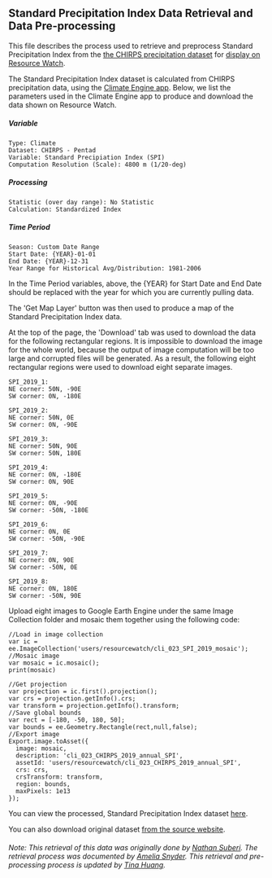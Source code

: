 ## Standard Precipitation Index Data Retrieval and Data Pre-processing
This file describes the process used to retrieve and preprocess Standard Precipitation Index from the [the CHIRPS precipitation dataset](https://pubs.usgs.gov/ds/832/) for [display on Resource Watch](https://resourcewatch.org/data/explore/cli023-Standard-Precipitation-Index).

The Standard Precipitation Index dataset is calculated from CHIRPS precipitation data, using the [Climate Engine app](https://app.climateengine.org/climateEngine). Below, we list the parameters used in the Climate Engine app to produce and download the data shown on Resource Watch.

##### Variable
```
Type: Climate
Dataset: CHIRPS - Pentad
Variable: Standard Precipiation Index (SPI)
Computation Resolution (Scale): 4800 m (1/20-deg)
```
##### Processing
```
Statistic (over day range): No Statistic
Calculation: Standardized Index
```
##### Time Period
```
Season: Custom Date Range
Start Date: {YEAR}-01-01
End Date: {YEAR}-12-31
Year Range for Historical Avg/Distribution: 1981-2006
```
In the Time Period variables, above, the {YEAR} for Start Date and End Date should be replaced with the year for which you are currently pulling data.

The 'Get Map Layer' button was then used to produce a map of the Standard Precipitation Index data.

At the top of the page, the 'Download' tab was used to download the data for the following rectangular regions. It is impossible to download the image for the whole world, because the output of image computation will be too large and corrupted files will be generated. As a result, the following eight rectangular regions were used to download eight separate images.
```
SPI_2019_1:
NE corner: 50N, -90E
SW corner: 0N, -180E

SPI_2019_2:
NE corner: 50N, 0E
SW corner: 0N, -90E

SPI_2019_3:
NE corner: 50N, 90E
SW corner: 50N, 180E

SPI_2019_4:
NE corner: 0N, -180E
SW corner: 0N, 90E

SPI_2019_5:
NE corner: 0N, -90E
SW corner: -50N, -180E

SPI_2019_6:
NE corner: 0N, 0E
SW corner: -50N, -90E

SPI_2019_7:
NE corner: 0N, 90E
SW corner: -50N, 0E

SPI_2019_8:
NE corner: 0N, 180E
SW corner: -50N, 90E

```
Upload eight images to Google Earth Engine under the same Image Collection folder and mosaic them together using the following code:
```
//Load in image collection
var ic = ee.ImageCollection('users/resourcewatch/cli_023_SPI_2019_mosaic');
//Mosaic image
var mosaic = ic.mosaic();
print(mosaic)

//Get projection
var projection = ic.first().projection();
var crs = projection.getInfo().crs;
var transform = projection.getInfo().transform;
//Save global bounds
var rect = [-180, -50, 180, 50];
var bounds = ee.Geometry.Rectangle(rect,null,false);
//Export image
Export.image.toAsset({
  image: mosaic,
  description: 'cli_023_CHIRPS_2019_annual_SPI',
  assetId: 'users/resourcewatch/cli_023_CHIRPS_2019_annual_SPI',
  crs: crs,
  crsTransform: transform,
  region: bounds,
  maxPixels: 1e13
});
```

You can view the processed, Standard Precipitation Index dataset [here](https://resourcewatch.org/data/explore/cli023-Standard-Precipitation-Index).

You can also download original dataset [from the source website](https://app.climateengine.org/climateEngine).

###### Note: This retrieval of this data was originally done by [Nathan Suberi](https://www.wri.org/profile/nathan-suberi). The retrieval process was documented by [Amelia Snyder](https://www.wri.org/profile/amelia-snyder). This retrieval and pre-processing process is updated by [Tina Huang](https://www.wri.org/profile/tina-huang).
